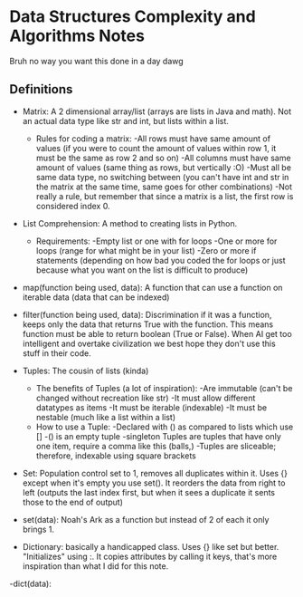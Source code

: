 # Data Structures Complexity and Algorithms Notes

Bruh no way you want this done in a day dawg

## Definitions
  - Matrix: A 2 dimensional array/list (arrays are lists in Java and math). Not an actual data type like str and int, but lists within a list.
    - Rules for coding a matrix:
      -All rows must have same amount of values (if you were to count the amount of values within row 1, it must be the same as row 2 and so on)
      -All columns must have same amount of values (same thing as rows, but vertically :O)
      -Must all be same data type, no switching between (you can't have int and str in the matrix at the same time, same goes for other combinations)
      -Not really a rule, but remember that since a matrix is a list, the first row is considered index 0.
      
  - List Comprehension: A method to creating lists in Python.
    - Requirements:
      -Empty list or one with for loops
      -One or more for loops (range for what might be in your list)
      -Zero or more if statements (depending on how bad you coded the for loops or just because what you want on the list is difficult to produce)
     
  - map(function being used, data): A function that can use a function on iterable data (data that can be indexed)
 
  - filter(function being used, data): Discrimination if it was a function, keeps only the data that returns True with the function. This means function must be able to return boolean (True or False). When AI get too intelligent and overtake civilization we best hope they don't use this stuff in their code.
  
  - Tuples: The cousin of lists (kinda)
    - The benefits of Tuples (a lot of inspiration):
       -Are immutable (can't be changed without recreation like str)
       -It must allow different datatypes as items
       -It must be iterable (indexable)
       -It must be nestable (much like a list within a list)
    - How to use a Tuple:
      -Declared with () as compared to lists which use []
      -() is an empty tuple
      -singleton Tuples are tuples that have only one item, require a comma like this (balls,)
      -Tuples are sliceable; therefore, indexable using square brackets
      
  - Set: Population control set to 1, removes all duplicates within it. Uses {} except when it's empty you use set(). It reorders the data from right to left (outputs the last index first, but when it sees a duplicate it sents those to the end of output)

  - set(data): Noah's Ark as a function but instead of 2 of each it only brings 1.

  - Dictionary: basically a handicapped class. Uses {} like set but better. "Initializes" using :. It copies attributes by calling it keys, that's more inspiration than what I did for this note.

  -dict(data):
    
       
